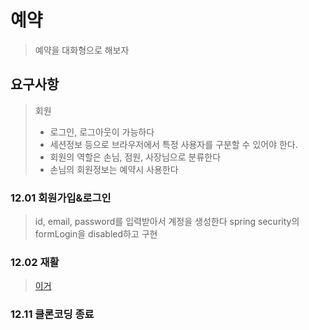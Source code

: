 # 예약
> 예약을 대화형으로 해보자
## 요구사항
> 회원 
> - 로그인, 로그아웃이 가능하다
> - 세션정보 등으로 브라우저에서 특정 사용자를 구분할 수 있어야 한다.
> - 회원의 역할은 손님, 점원, 사장님으로 분류한다
> - 손님의 회원정보는 예약시 사용한다

### 12.01 회원가입&로그인
> id, email, password를 입력받아서 계정을 생성한다
> spring security의 formLogin을 disabled하고 구현

### 12.02 재활
> [이거](https://www.inflearn.com/course/%EC%8A%A4%ED%94%84%EB%A7%81-JPA-%EC%9B%B9%EC%95%B1/dashboard)
 
### 12.11 클론코딩 종료
